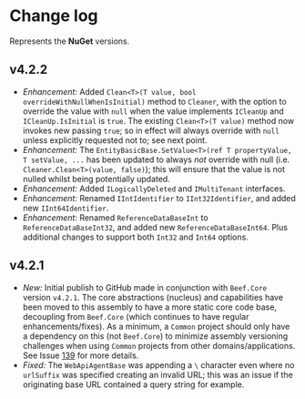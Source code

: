 ﻿# Change log

Represents the **NuGet** versions.

## v4.2.2
- *Enhancement:* Added `Clean<T>(T value, bool overrideWithNullWhenIsInitial)` method to `Cleaner`, with the option to override the value with `null` when the value implements `ICleanUp` and `ICleanUp.IsInitial` is `true`. The existing `Clean<T>(T value)` method now invokes new passing `true`; so in effect will always override with `null` unless explicitly requested not to; see next point.
- *Enhancement:* The `EntityBasicBase.SetValue<T>(ref T propertyValue, T setValue, ...` has been updated to always _not_ override with null (i.e. `Cleaner.Clean<T>(value, false)`); this will ensure that the value is not nulled whilst being potentially updated.
- *Enhancement:* Added `ILogicallyDeleted` and `IMultiTenant` interfaces.
- *Enhancement:* Renamed `IIntIdentifier` to `IInt32Identifier`, and added new `IInt64Identifier`.
- *Enhancement:* Renamed `ReferenceDataBaseInt` to `ReferenceDataBaseInt32`, and added new `ReferenceDataBaseInt64`. Plus additional changes to support both `Int32` and `Int64` options.

## v4.2.1
- *New:* Initial publish to GitHub made in conjunction with `Beef.Core` version `v4.2.1`. The core abstractions (nucleus) and capabilities have been moved to this assembly to have a more static core code base, decoupling from `Beef.Core` (which continues to have regular enhancements/fixes). As a minimum, a `Common` project should only have a dependency on this (not `Beef.Core`) to minimize assembly versioning challenges when using `Common` projects from other domains/applications. See Issue [139](https://github.com/Avanade/Beef/issues/139) for more details.
- *Fixed:* The `WebApiAgentBase` was appending a `\` character even where no `urlSuffix` was specified creating an invalid URL; this was an issue if the originating base URL contained a query string for example.